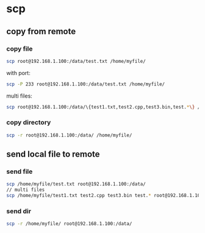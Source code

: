 # scp

## copy from remote

### copy file

```bash
scp root@192.168.1.100:/data/test.txt /home/myfile/
```

with port:

```bash
scp -P 233 root@192.168.1.100:/data/test.txt /home/myfile/
```

multi files:

```bash
scp root@192.168.1.100:/data/\{test1.txt,test2.cpp,test3.bin,test.*\} /home/myfile/
```

### copy directory

```bash
scp -r root@192.168.1.100:/data/ /home/myfile/
```

## send local file to remote

### send file

```bash
scp /home/myfile/test.txt root@192.168.1.100:/data/
// multi files
scp /home/myfile/test1.txt test2.cpp test3.bin test.* root@192.168.1.100:/data/
```

### send dir

```bash
scp -r /home/myfile/ root@192.168.1.100:/data/
```